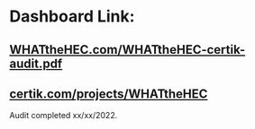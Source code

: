 <h1>Dashboard Link:</h1>
<h2><a href="#">WHATtheHEC.com/WHATtheHEC-certik-audit.pdf</a></h2>
<h2><a href="#">certik.com/projects/WHATtheHEC</a></h2>

Audit completed xx/xx/2022.